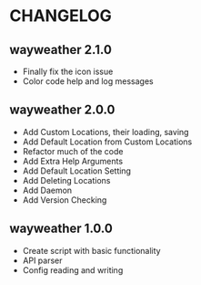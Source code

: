 # CHANGELOG

## wayweather 2.1.0

- Finally fix the icon issue
- Color code help and log messages

## wayweather 2.0.0

- Add Custom Locations, their loading, saving
- Add Default Location from Custom Locations
- Refactor much of the code
- Add Extra Help Arguments
- Add Default Location Setting
- Add Deleting Locations
- Add Daemon
- Add Version Checking

## wayweather 1.0.0

- Create script with basic functionality
- API parser
- Config reading and writing
